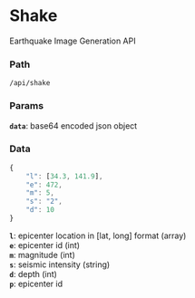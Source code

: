 # Shake
Earthquake Image Generation API

### Path
```
/api/shake
```

### Params
**`data`**: base64 encoded json object

### Data
```js
{
    "l": [34.3, 141.9],
    "e": 472,
    "m": 5,
    "s": "2",
    "d": 10
}
```

**`l`**: epicenter location in [lat, long] format (array)  
**`e`**: epicenter id (int)  
**`m`**: magnitude (int)  
**`s`**: seismic intensity (string)  
**`d`**: depth (int)  
**`p`**: epicenter id
